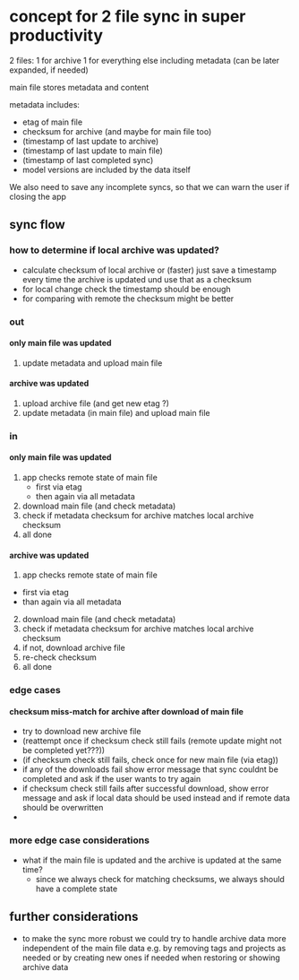 # concept for 2 file sync in super productivity

2 files:
1 for archive
1 for everything else including metadata
(can be later expanded, if needed)

main file stores metadata and content

metadata includes:

- etag of main file
- checksum for archive (and maybe for main file too)
- (timestamp of last update to archive)
- (timestamp of last update to main file)
- (timestamp of last completed sync)
- model versions are included by the data itself

We also need to save any incomplete syncs, so that we can warn the user if closing the app

## sync flow

### how to determine if local archive was updated?

- calculate checksum of local archive or (faster) just save a timestamp every time the archive is updated und use that as a checksum
- for local change check the timestamp should be enough
- for comparing with remote the checksum might be better

### out

#### only main file was updated

1. update metadata and upload main file

#### archive was updated

1. upload archive file (and get new etag ?)
2. update metadata (in main file) and upload main file

### in

#### only main file was updated

1. app checks remote state of main file
   - first via etag
   - then again via all metadata
2. download main file (and check metadata)
3. check if metadata checksum for archive matches local archive checksum
4. all done

#### archive was updated

1. app checks remote state of main file

- first via etag
- than again via all metadata

2. download main file (and check metadata)
3. check if metadata checksum for archive matches local archive checksum
4. if not, download archive file
5. re-check checksum
6. all done

### edge cases

#### checksum miss-match for archive after download of main file

- try to download new archive file
- (reattempt once if checksum check still fails (remote update might not be completed yet???))
- (if checksum check still fails, check once for new main file (via etag))
- if any of the downloads fail show error message that sync couldnt be completed and ask if the user wants to try again
- if checksum check still fails after successful download, show error message and ask if local data should be used instead and if remote data should be overwritten
-

### more edge case considerations

- what if the main file is updated and the archive is updated at the same time?
  - since we always check for matching checksums, we always should have a complete state

## further considerations

- to make the sync more robust we could try to handle archive data more independent of the main file data e.g. by removing tags and projects as needed or by creating new ones if needed when restoring or showing archive data
